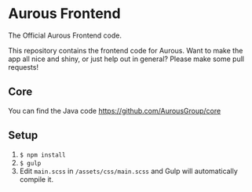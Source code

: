 # Aurous Frontend
The Official Aurous Frontend code.

This repository contains the frontend code for Aurous. Want to make the app all nice and shiny, or just help out in general? Please make some pull requests!

## Core 

You can find the Java code https://github.com/AurousGroup/core

## Setup

1. `$ npm install`
2. `$ gulp`
3. Edit `main.scss` in `/assets/css/main.scss` and Gulp will automatically compile it.
